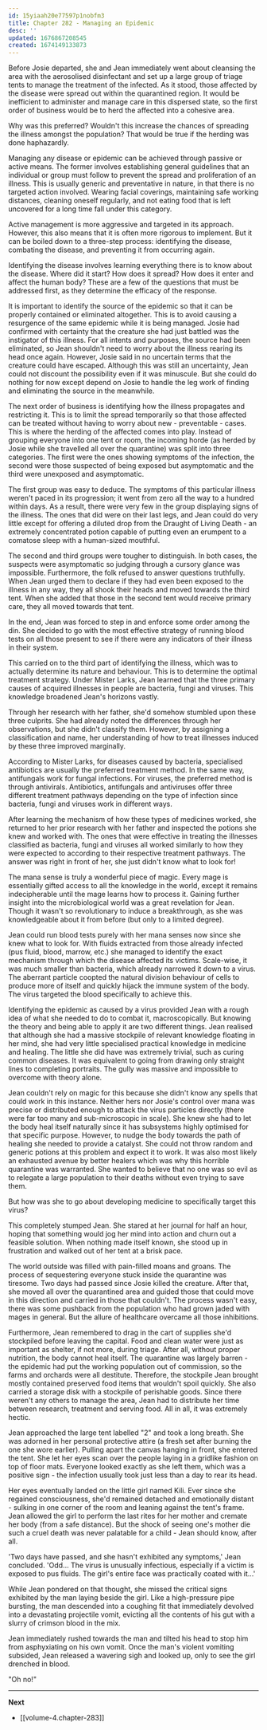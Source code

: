 ```yaml
---
id: 15yiaah20e77597p1nobfm3
title: Chapter 282 - Managing an Epidemic
desc: ''
updated: 1676867208545
created: 1674149133873
---
```


Before Josie departed, she and Jean immediately went about cleansing the area with the aerosolised disinfectant and set up a large group of triage tents to manage the treatment of the infected. As it stood, those affected by the disease were spread out within the quarantined region. It would be inefficient to administer and manage care in this dispersed state, so the first order of business would be to herd the affected into a cohesive area.

Why was this preferred? Wouldn't this increase the chances of spreading the illness amongst the population? That would be true if the herding was done haphazardly.

Managing any disease or epidemic can be achieved through passive or active means. The former involves establishing general guidelines that an individual or group must follow to prevent the spread and proliferation of an illness. This is usually generic and preventative in nature, in that there is no targeted action involved. Wearing facial coverings, maintaining safe working distances, cleaning oneself regularly, and not eating food that is left uncovered for a long time fall under this category. 

Active management is more aggressive and targeted in its approach. However, this also means that it is often more rigorous to implement. But it can be boiled down to a three-step process: identifying the disease, combating the disease, and preventing it from occurring again.

Identifying the disease involves learning everything there is to know about the disease. Where did it start? How does it spread? How does it enter and affect the human body? These are a few of the questions that must be addressed first, as they determine the efficacy of the response.

It is important to identify the source of the epidemic so that it can be properly contained or eliminated altogether. This is to avoid causing a resurgence of the same epidemic while it is being managed. Josie had confirmed with certainty that the creature she had just battled was the instigator of this illness. For all intents and purposes, the source had been eliminated, so Jean shouldn't need to worry about the illness rearing its head once again. However, Josie said in no uncertain terms that the creature could have escaped. Although this was still an uncertainty, Jean could not discount the possibility even if it was minuscule. But she could do nothing for now except depend on Josie to handle the leg work of finding and eliminating the source in the meanwhile.

The next order of business is identifying how the illness propagates and restricting it. This is to limit the spread temporarily so that those affected can be treated without having to worry about new - preventable - cases. This is where the herding of the affected comes into play. Instead of grouping everyone into one tent or room, the incoming horde (as herded by Josie while she travelled all over the quarantine) was split into three categories. The first were the ones showing symptoms of the infection, the second were those suspected of being exposed but asymptomatic and the third were unexposed and asymptomatic. 

The first group was easy to deduce. The symptoms of this particular illness weren't paced in its progression; it went from zero all the way to a hundred within days. As a result, there were very few in the group displaying signs of the illness. The ones that did were on their last legs, and Jean could do very little except for offering a diluted drop from the Draught of Living Death - an extremely concentrated potion capable of putting even an erumpent to a comatose sleep with a human-sized mouthful.

The second and third groups were tougher to distinguish. In both cases, the suspects were asymptomatic so judging through a cursory glance was impossible. Furthermore, the folk refused to answer questions truthfully. When Jean urged them to declare if they had even been exposed to the illness in any way, they all shook their heads and moved towards the third tent. When she added that those in the second tent would receive primary care, they all moved towards that tent. 

In the end, Jean was forced to step in and enforce some order among the din. She decided to go with the most effective strategy of running blood tests on all those present to see if there were any indicators of their illness in their system.

This carried on to the third part of identifying the illness, which was to actually determine its nature and behaviour. This is to determine the optimal treatment strategy. Under Mister Larks, Jean learned that the three primary causes of acquired illnesses in people are bacteria, fungi and viruses. This knowledge broadened Jean's horizons vastly. 

Through her research with her father, she'd somehow stumbled upon these three culprits. She had already noted the differences through her observations, but she didn't classify them. However, by assigning a classification and name, her understanding of how to treat illnesses induced by these three improved marginally. 

According to Mister Larks, for diseases caused by bacteria, specialised antibiotics are usually the preferred treatment method. In the same way, antifungals work for fungal infections. For viruses, the preferred method is through antivirals. Antibiotics, antifungals and antiviruses offer three different treatment pathways depending on the type of infection since bacteria, fungi and viruses work in different ways.

After learning the mechanism of how these types of medicines worked, she returned to her prior research with her father and inspected the potions she knew and worked with. The ones that were effective in treating the illnesses classified as bacteria, fungi and viruses all worked similarly to how they were expected to according to their respective treatment pathways. The answer was right in front of her, she just didn't know what to look for!

The mana sense is truly a wonderful piece of magic. Every mage is essentially gifted access to all the knowledge in the world, except it remains indecipherable until the mage learns how to process it. Gaining further insight into the microbiological world was a great revelation for Jean. Though it wasn't so revolutionary to induce a breakthrough, as she was knowledgeable about it from before (but only to a limited degree).

Jean could run blood tests purely with her mana senses now since she knew what to look for. With fluids extracted from those already infected (pus fluid, blood, marrow, etc.) she managed to identify the exact mechanism through which the disease affected its victims. Scale-wise, it was much smaller than bacteria, which already narrowed it down to a virus. The aberrant particle coopted the natural division behaviour of cells to produce more of itself and quickly hijack the immune system of the body. The virus targeted the blood specifically to achieve this.

Identifying the epidemic as caused by a virus provided Jean with a rough idea of what she needed to do to combat it, macroscopically. But knowing the theory and being able to apply it are two different things. Jean realised that although she had a massive stockpile of relevant knowledge floating in her mind, she had very little specialised practical knowledge in medicine and healing. The little she did have was extremely trivial, such as curing common diseases. It was equivalent to going from drawing only straight lines to completing portraits. The gully was massive and impossible to overcome with theory alone.

Jean couldn't rely on magic for this because she didn't know any spells that could work in this instance. Neither hers nor Josie's control over mana was precise or distributed enough to attack the virus particles directly (there were far too many and sub-microscopic in scale). She knew she had to let the body heal itself naturally since it has subsystems highly optimised for that specific purpose. However, to nudge the body towards the path of healing she needed to provide a catalyst. She could not throw random and generic potions at this problem and expect it to work. It was also most likely an exhausted avenue by better healers which was why this horrible quarantine was warranted. She wanted to believe that no one was so evil as to relegate a large population to their deaths without even trying to save them.

But how was she to go about developing medicine to specifically target this virus?

This completely stumped Jean. She stared at her journal for half an hour, hoping that something would jog her mind into action and churn out a feasible solution. When nothing made itself known, she stood up in frustration and walked out of her tent at a brisk pace.

The world outside was filled with pain-filled moans and groans. The process of sequestering everyone stuck inside the quarantine was tiresome. Two days had passed since Josie killed the creature. After that, she moved all over the quarantined area and guided those that could move in this direction and carried in those that couldn't. The process wasn't easy, there was some pushback from the population who had grown jaded with mages in general. But the allure of healthcare overcame all those inhibitions.

Furthermore, Jean remembered to drag in the cart of supplies she'd stockpiled before leaving the capital. Food and clean water were just as important as shelter, if not more, during triage. After all, without proper nutrition, the body cannot heal itself. The quarantine was largely barren - the epidemic had put the working population out of commission, so the farms and orchards were all destitute. Therefore, the stockpile Jean brought mostly contained preserved food items that wouldn't spoil quickly. She also carried a storage disk with a stockpile of perishable goods. Since there weren't any others to manage the area, Jean had to distribute her time between research, treatment and serving food. All in all, it was extremely hectic.

Jean approached the large tent labelled "2" and took a long breath. She was adorned in her personal protective attire (a fresh set after burning the one she wore earlier). Pulling apart the canvas hanging in front, she entered the tent. She let her eyes scan over the people laying in a gridlike fashion on top of floor mats. Everyone looked exactly as she left them, which was a positive sign - the infection usually took just less than a day to rear its head.

Her eyes eventually landed on the little girl named Kili. Ever since she regained consciousness, she'd remained detached and emotionally distant - sulking in one corner of the room and leaning against the tent's frame. Jean allowed the girl to perform the last rites for her mother and cremate her body (from a safe distance). But the shock of seeing one's mother die such a cruel death was never palatable for a child - Jean should know, after all.

'Two days have passed, and she hasn't exhibited any symptoms,' Jean concluded. 'Odd... The virus is unusually infectious, especially if a victim is exposed to pus fluids. The girl's entire face was practically coated with it...'

While Jean pondered on that thought, she missed the critical signs exhibited by the man laying beside the girl. Like a high-pressure pipe bursting, the man descended into a coughing fit that immediately devolved into a devastating projectile vomit, evicting all the contents of his gut with a slurry of crimson blood in the mix.

Jean immediately rushed towards the man and tilted his head to stop him from asphyxiating on his own vomit. Once the man's violent vomiting subsided, Jean released a wavering sigh and looked up, only to see the girl drenched in blood.

"Oh no!"

____

**Next**
* [[volume-4.chapter-283]]